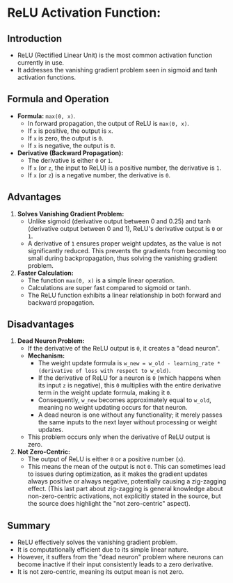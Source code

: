 # ReLU Activation Function:

## Introduction
*   ReLU (Rectified Linear Unit) is the most common activation function currently in use.
*   It addresses the vanishing gradient problem seen in sigmoid and tanh activation functions.

## Formula and Operation
*   **Formula:** `max(0, x)`.
    *   In forward propagation, the output of ReLU is `max(0, x)`.
    *   If `x` is positive, the output is `x`.
    *   If `x` is zero, the output is `0`.
    *   If `x` is negative, the output is `0`.
*   **Derivative (Backward Propagation):**
    *   The derivative is either `0` or `1`.
    *   If `x` (or `z`, the input to ReLU) is a positive number, the derivative is `1`.
    *   If `x` (or `z`) is a negative number, the derivative is `0`.

## Advantages
1.  **Solves Vanishing Gradient Problem:**
    *   Unlike sigmoid (derivative output between 0 and 0.25) and tanh (derivative output between 0 and 1), ReLU's derivative output is `0` or `1`.
    *   A derivative of `1` ensures proper weight updates, as the value is not significantly reduced. This prevents the gradients from becoming too small during backpropagation, thus solving the vanishing gradient problem.
2.  **Faster Calculation:**
    *   The function `max(0, x)` is a simple linear operation.
    *   Calculations are super fast compared to sigmoid or tanh.
    *   The ReLU function exhibits a linear relationship in both forward and backward propagation.

## Disadvantages
1.  **Dead Neuron Problem:**
    *   If the derivative of the ReLU output is `0`, it creates a "dead neuron".
    *   **Mechanism:**
        *   The weight update formula is `w_new = w_old - learning_rate * (derivative of loss with respect to w_old)`.
        *   If the derivative of ReLU for a neuron is `0` (which happens when its input `z` is negative), this `0` multiplies with the entire derivative term in the weight update formula, making it `0`.
        *   Consequently, `w_new` becomes approximately equal to `w_old`, meaning no weight updating occurs for that neuron.
        *   A dead neuron is one without any functionality; it merely passes the same inputs to the next layer without processing or weight updates.
    *   This problem occurs only when the derivative of ReLU output is zero.
2.  **Not Zero-Centric:**
    *   The output of ReLU is either `0` or a positive number (`x`).
    *   This means the mean of the output is not `0`. This can sometimes lead to issues during optimization, as it makes the gradient updates always positive or always negative, potentially causing a zig-zagging effect. (This last part about zig-zagging is general knowledge about non-zero-centric activations, not explicitly stated in the source, but the source does highlight the "not zero-centric" aspect).

## Summary
*   ReLU effectively solves the vanishing gradient problem.
*   It is computationally efficient due to its simple linear nature.
*   However, it suffers from the "dead neuron" problem where neurons can become inactive if their input consistently leads to a zero derivative.
*   It is not zero-centric, meaning its output mean is not zero.